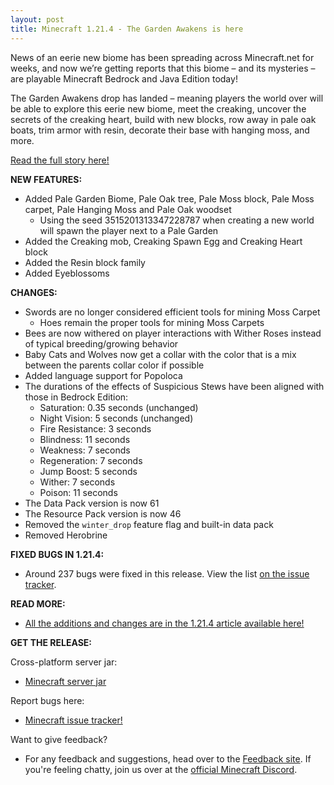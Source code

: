 ```yaml
---
layout: post
title: Minecraft 1.21.4 - The Garden Awakens is here
---
```


News of an eerie new biome has been spreading across Minecraft.net for weeks, and now we’re getting reports that this biome – and its mysteries – are playable Minecraft Bedrock and Java Edition today!<br>

The Garden Awakens drop has landed – meaning players the world over will be able to explore this eerie new biome, meet the creaking, uncover the secrets of the creaking heart, build with new blocks, row away in pale oak boats, trim armor with resin, decorate their base with hanging moss, and more.<br>

[Read the full story here!](https://www.minecraft.net/pt-br/article/the-garden-awakens-is-here)

**NEW FEATURES:**<br>
* Added Pale Garden Biome, Pale Oak tree, Pale Moss block, Pale Moss carpet, Pale Hanging Moss and Pale Oak woodset
    * Using the seed 3515201313347228787 when creating a new world will spawn the player next to a Pale Garden
* Added the Creaking mob, Creaking Spawn Egg and Creaking Heart block
* Added the Resin block family
* Added Eyeblossoms

**CHANGES:**<br>
* Swords are no longer considered efficient tools for mining Moss Carpet
    * Hoes remain the proper tools for mining Moss Carpets
* Bees are now withered on player interactions with Wither Roses instead of typical breeding/growing behavior
* Baby Cats and Wolves now get a collar with the color that is a mix between the parents collar color if possible
* Added language support for Popoloca
* The durations of the effects of Suspicious Stews have been aligned with those in Bedrock Edition:
    * Saturation: 0.35 seconds (unchanged)
    * Night Vision: 5 seconds (unchanged)
    * Fire Resistance: 3 seconds
    * Blindness: 11 seconds
    * Weakness: 7 seconds
    * Regeneration: 7 seconds
    * Jump Boost: 5 seconds
    * Wither: 7 seconds
    * Poison: 11 seconds
* The Data Pack version is now 61
* The Resource Pack version is now 46
* Removed the `winter_drop` feature flag and built-in data pack
* Removed Herobrine

**FIXED BUGS IN 1.21.4:**<br>
* Around 237 bugs were fixed in this release. View the list [on the issue tracker](https://bugs.mojang.com/issues/?filter=28778).

**READ MORE:**<br>
* [All the additions and changes are in the 1.21.4 article available here!](https://www.minecraft.net/pt-br/article/minecraft-java-edition-1-21-4)

**GET THE RELEASE:**<br>

Cross-platform server jar:<br>
* [Minecraft server jar](https://piston-data.mojang.com/v1/objects/4707d00eb834b446575d89a61a11b5d548d8c001/server.jar)

Report bugs here:<br>
* [Minecraft issue tracker!](https://bugs.mojang.com/projects/MC/summary)

Want to give feedback?<br>
* For any feedback and suggestions, head over to the [Feedback site](https://feedback.minecraft.net/). If you're feeling chatty, join us over at the [official Minecraft Discord](https://discordapp.com/invite/minecraft).